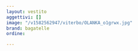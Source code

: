 ```yaml
---
layout: vestito
aggettivi: []
image: "/v1582562947/viterbo/OLANKA_o1grwx.jpg"
brand: bagatelle
ordine: 

---
```

